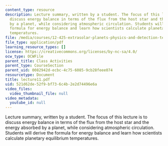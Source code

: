```yaml
---
content_type: resource
description: Lecture summary, written by a student. The focus of this lecture is to
  discuss energy balance in terms of the flux from the host star and the energy absorbed
  by a planet, while considering atmospheric circulation. Students will derive the
  formula for energy balance and learn how scientists calculate planetary equilibrium
  temperatures.
file: /media/courses/12-425-extrasolar-planets-physics-and-detection-techniques-fall-2007/521d62de52f9bf736c4b2e2d74496e6a_lecture11.pdf
file_type: application/pdf
learning_resource_types: []
license: https://creativecommons.org/licenses/by-nc-sa/4.0/
ocw_type: OCWFile
parent_title: Class Activities
parent_type: CourseSection
parent_uid: 0082942d-ecbc-4c75-6085-9cb28feee074
resourcetype: Document
title: lecture11.pdf
uid: 521d62de-52f9-bf73-6c4b-2e2d74496e6a
video_files:
  video_thumbnail_file: null
video_metadata:
  youtube_id: null
---
```

Lecture summary, written by a student. The focus of this lecture is to discuss energy balance in terms of the flux from the host star and the energy absorbed by a planet, while considering atmospheric circulation. Students will derive the formula for energy balance and learn how scientists calculate planetary equilibrium temperatures.
